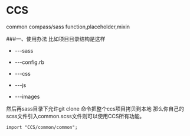 CCS
===

common compass/sass function,placeholder,mixin

###一、使用办法
比如项目目录结构是这样
- ---sass
- ---config.rb
  
- ---css
- ---js
- ---images

然后再sass目录下允许git clone 命令把整个ccs项目拷贝到本地
那么你自己的scss文件引入common.scss文件则可以使用CCS所有功能。
```css
import "CCS/common/common";
```
